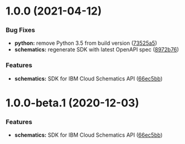 # 1.0.0 (2021-04-12)


### Bug Fixes

* **python:** remove Python 3.5 from build version ([73525a5](https://github.com/IBM/schematics-python-sdk/commit/73525a50207d99ed53ab8865dc9b5397906ca5a2))
* **schematics:** regenerate SDK with latest OpenAPI spec ([8972b76](https://github.com/IBM/schematics-python-sdk/commit/8972b7696a22701dd2a8058f5a820d8a235df077))


### Features

* **schematics:** SDK for IBM Cloud Schematics API ([66ec5bb](https://github.com/IBM/schematics-python-sdk/commit/66ec5bb83a9b37aeafa30a6fa1ae55e8057acae2))

# 1.0.0-beta.1 (2020-12-03)


### Features

* **schematics:** SDK for IBM Cloud Schematics API ([66ec5bb](https://github.com/IBM/schematics-python-sdk/commit/66ec5bb83a9b37aeafa30a6fa1ae55e8057acae2))
